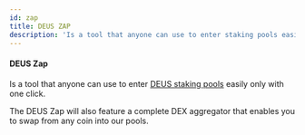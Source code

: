 ```yaml
---
id: zap
title: DEUS ZAP
description: 'Is a tool that anyone can use to enter staking pools easily only with one click.'
---
```

#### DEUS Zap

Is a tool that anyone can use to enter [DEUS staking pools](https://app.deus.finance/staking) easily only with one click.

The DEUS Zap will also feature a complete DEX aggregator that enables you to swap from any coin into our pools.